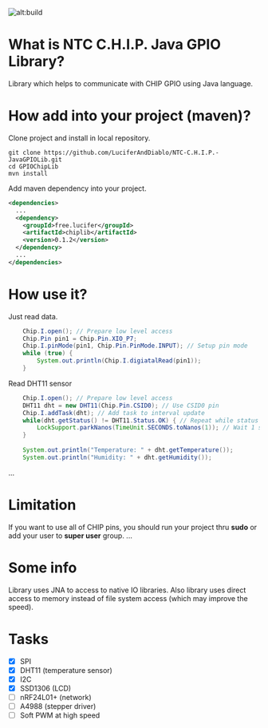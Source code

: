 ![alt:build](https://travis-ci.org/LuciferAndDiablo/NTC-C.H.I.P.-JavaGPIOLib.svg?branch=master)

# What is NTC C.H.I.P. Java GPIO Library?

Library which helps to communicate with CHIP GPIO using Java language.

# How add into your project (maven)?

Clone project and install in local repository.

```shell
git clone https://github.com/LuciferAndDiablo/NTC-C.H.I.P.-JavaGPIOLib.git
cd GPIOChipLib
mvn install
```

Add maven dependency into your project.
```xml
<dependencies>
  ...
  <dependency>
    <groupId>free.lucifer</groupId>
    <artifactId>chiplib</artifactId>
    <version>0.1.2</version>
  </dependency>
  ...
</dependencies>
```

# How use it?

Just read data.
```java
    Chip.I.open(); // Prepare low level access
    Chip.Pin pin1 = Chip.Pin.XIO_P7;
    Chip.I.pinMode(pin1, Chip.Pin.PinMode.INPUT); // Setup pin mode
    while (true) {
        System.out.println(Chip.I.digiatalRead(pin1));
    }
```

Read DHT11 sensor
```java
    Chip.I.open(); // Prepare low level access
    DHT11 dht = new DHT11(Chip.Pin.CSID0); // Use CSID0 pin
    Chip.I.addTask(dht); // Add task to interval update
    while(dht.getStatus() != DHT11.Status.OK) { // Repeat while status in not OK
        LockSupport.parkNanos(TimeUnit.SECONDS.toNanos(1)); // Wait 1 second
    }
    
    System.out.println("Temperature: " + dht.getTemperature());
    System.out.println("Humidity: " + dht.getHumidity());
```

...

# Limitation

If you want to use all of CHIP pins, you should run your project thru **sudo** or add your user to **super user** group.
...

# Some info

Library uses JNA to access to native IO libraries.
Also library uses direct access to memory instead of file system access (which may improve the speed).

# Tasks

- [x] SPI
- [x] DHT11 (temperature sensor)
- [x] I2C
- [x] SSD1306 (LCD)
- [ ] nRF24L01+ (network)
- [ ] A4988 (stepper driver)
- [ ] Soft PWM at high speed
